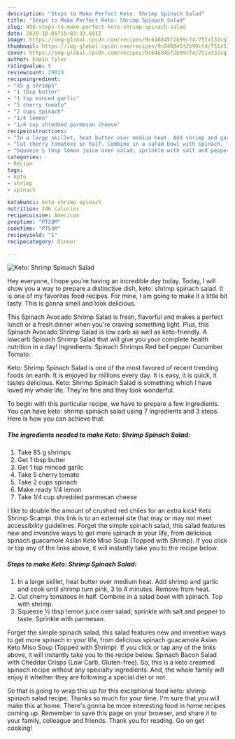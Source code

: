 ```yaml
---
description: "Steps to Make Perfect Keto: Shrimp Spinach Salad"
title: "Steps to Make Perfect Keto: Shrimp Spinach Salad"
slug: 498-steps-to-make-perfect-keto-shrimp-spinach-salad
date: 2020-10-05T15:03:33.691Z
image: https://img-global.cpcdn.com/recipes/9c646845f2b99cf4/751x532cq70/keto-shrimp-spinach-salad-recipe-main-photo.jpg
thumbnail: https://img-global.cpcdn.com/recipes/9c646845f2b99cf4/751x532cq70/keto-shrimp-spinach-salad-recipe-main-photo.jpg
cover: https://img-global.cpcdn.com/recipes/9c646845f2b99cf4/751x532cq70/keto-shrimp-spinach-salad-recipe-main-photo.jpg
author: Edwin Tyler
ratingvalue: 5
reviewcount: 29029
recipeingredient:
- "85 g shrimps"
- "1 tbsp butter"
- "1 tsp minced garlic"
- "5 cherry tomato"
- "2 cups spinach"
- "1/4 lemon"
- "1/4 cup shredded parmesan cheese"
recipeinstructions:
- "In a large skillet, heat butter over medium heat. Add shrimp and garlic and cook until shrimp turn pink, 3 to 4 minutes. Remove from heat."
- "Cut cherry tomatoes in half. Combine in a salad bowl with spinach. Top with shrimp."
- "Squeeze ½ tbsp lemon juice over salad; sprinkle with salt and pepper to taste. Sprinkle with parmesan."
categories:
- Recipe
tags:
- keto
- shrimp
- spinach

katakunci: keto shrimp spinach 
nutrition: 246 calories
recipecuisine: American
preptime: "PT28M"
cooktime: "PT53M"
recipeyield: "1"
recipecategory: Dinner

---
```



![Keto: Shrimp Spinach Salad](https://img-global.cpcdn.com/recipes/9c646845f2b99cf4/751x532cq70/keto-shrimp-spinach-salad-recipe-main-photo.jpg)

Hey everyone, I hope you're having an incredible day today. Today, I will show you a way to prepare a distinctive dish, keto: shrimp spinach salad. It is one of my favorites food recipes. For mine, I am going to make it a little bit tasty. This is gonna smell and look delicious.

This Spinach Avocado Shrimp Salad is fresh, flavorful and makes a perfect lunch or a fresh dinner when you&#39;re craving something light. Plus, this Spinach Avocado Shrimp Salad is low carb as well as keto-friendly. A lowcarb Spinach Shrimp Salad that will give you your complete health nutrition in a day! Ingredients: Spinach Shrimps Red bell pepper Cucumber Tomato.

Keto: Shrimp Spinach Salad is one of the most favored of recent trending foods on earth. It is enjoyed by millions every day. It is easy, it is quick, it tastes delicious. Keto: Shrimp Spinach Salad is something which I have loved my whole life. They're fine and they look wonderful.


To begin with this particular recipe, we have to prepare a few ingredients. You can have keto: shrimp spinach salad using 7 ingredients and 3 steps. Here is how you can achieve that.

<!--inarticleads1-->

##### The ingredients needed to make Keto: Shrimp Spinach Salad:

1. Take 85 g shrimps
1. Get 1 tbsp butter
1. Get 1 tsp minced garlic
1. Take 5 cherry tomato
1. Take 2 cups spinach
1. Make ready 1/4 lemon
1. Take 1/4 cup shredded parmesan cheese


I like to double the amount of crushed red chiles for an extra kick! Keto Shrimp Scampi. this link is to an external site that may or may not meet accessibility guidelines. Forget the simple spinach salad, this salad features new and inventive ways to get more spinach in your life, from delicious spinach guacamole Asian Keto Miso Soup (Topped with Shrimp). If you click or tap any of the links above, it will instantly take you to the recipe below. 

<!--inarticleads2-->

##### Steps to make Keto: Shrimp Spinach Salad:

1. In a large skillet, heat butter over medium heat. Add shrimp and garlic and cook until shrimp turn pink, 3 to 4 minutes. Remove from heat.
1. Cut cherry tomatoes in half. Combine in a salad bowl with spinach. Top with shrimp.
1. Squeeze ½ tbsp lemon juice over salad; sprinkle with salt and pepper to taste. Sprinkle with parmesan.


Forget the simple spinach salad, this salad features new and inventive ways to get more spinach in your life, from delicious spinach guacamole Asian Keto Miso Soup (Topped with Shrimp). If you click or tap any of the links above, it will instantly take you to the recipe below. Spinach Bacon Salad with Cheddar Crisps (Low Carb, Gluten-free). So, this is a keto creamed spinach recipe without any specialty ingredients. And, the whole family will enjoy it whether they are following a special diet or not. 

So that is going to wrap this up for this exceptional food keto: shrimp spinach salad recipe. Thanks so much for your time. I'm sure that you will make this at home. There's gonna be more interesting food in home recipes coming up. Remember to save this page on your browser, and share it to your family, colleague and friends. Thank you for reading. Go on get cooking!
